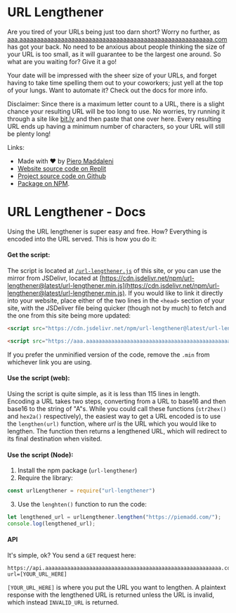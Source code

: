 # URL Lengthener

Are you tired of your URLs being just too darn short? Worry no further, as [aaa.aaaaaaaaaaaaaaaaaaaaaaaaaaaaaaaaaaaaaaaaaaaaaaaaaaaaaaaa.com](https://aaa.aaaaaaaaaaaaaaaaaaaaaaaaaaaaaaaaaaaaaaaaaaaaaaaaaaaaaaaa.com/) has got your back. No need to be anxious about people thinking the size of your URL is too small, as it will guarantee to be the largest one around. So what are you waiting for? Give it a go!

Your date will be impressed with the sheer size of your URLs, and forget having to take time spelling them out to your coworkers; just yell at the top of your lungs. Want to automate it? Check out the docs for more info.

Disclaimer: Since there is a maximum letter count to a URL, there is a slight chance your resulting URL will be too long to use. No worries, try running it through a site like [bit.ly](https://bitly.com/) and then paste that one over here. Every resulting URL ends up having a minimum number of characters, so your URL will still be plenty long!

Links:
- Made with ❤️ by [Piero Maddaleni](https://piemadd.com/)
- [Website source code on Replit](https://replit.com/@piemadd/url-lengthener)
- [Project source code on Github](https://github.com/pieromqwerty/url-lengthener)
- [Package on NPM](https://www.npmjs.com/package/url-lengthener).

# URL Lengthener - Docs

Using the URL lengthener is super easy and free. How? Everything is encoded into the URL served. This is how you do it:

#### Get the script:

The script is located at [`/url-lengthener.js`](/url-lengthener.js) of this site, or you can use the mirror from JSDelivr, located at [https://cdn.jsdelivr.net/npm/url-lengthener@latest/url-lengthener.min.js](https://cdn.jsdelivr.net/npm/url-lengthener@latest/url-lengthener.min.js). If you would like to link it directly into your website, place either of the two lines in the `<head>` section of your site, with the JSDeliver file being quicker (though not by much) to fetch and the one from this site being more updated:

```html
<script src="https://cdn.jsdelivr.net/npm/url-lengthener@latest/url-lengthener.min.js"></script>
```
```html
<script src="https://aaa.aaaaaaaaaaaaaaaaaaaaaaaaaaaaaaaaaaaaaaaaaaaaaaaaaaaaaaaa.com/url-lengthener.min.js"></script>
```
If you prefer the unminified version of the code, remove the `.min` from whichever link you are using.

#### Use the script (web):

Using the script is quite simple, as it is less than 115 lines in length. Encoding a URL takes two steps, converting from a URL to base16 and then base16 to the string of "A"s. While you could call these functions (`str2hex()` and `hex2a()` respectively), the easiest way to get a URL encoded is to use the `lengthen(url)` function, where _url_ is the URL which you would like to lengthen. The function then returns a lengthened URL, which will redirect to its final destination when visited.

#### Use the script (Node):

1. Install the npm package (`url-lengthener`)
2. Require the library:
```js
const urlLengthener = require("url-lengthener")
```
3. Use the `lenghten()` function to run the code:
```js
let lengthened_url = urlLengthener.lengthen("https://piemadd.com/");
console.log(lengthened_url);
```

#### API

It's simple, ok? You send a `GET` request here:
```
https://api.aaaaaaaaaaaaaaaaaaaaaaaaaaaaaaaaaaaaaaaaaaaaaaaaaaaaaaaa.com/a?url=[YOUR_URL_HERE]
```

`[YOUR_URL_HERE]` is where you put the URL you want to lengthen. A plaintext response with the lengthened URL is returned unless the URL is invalid, which instead `INVALID_URL` is returned. 
